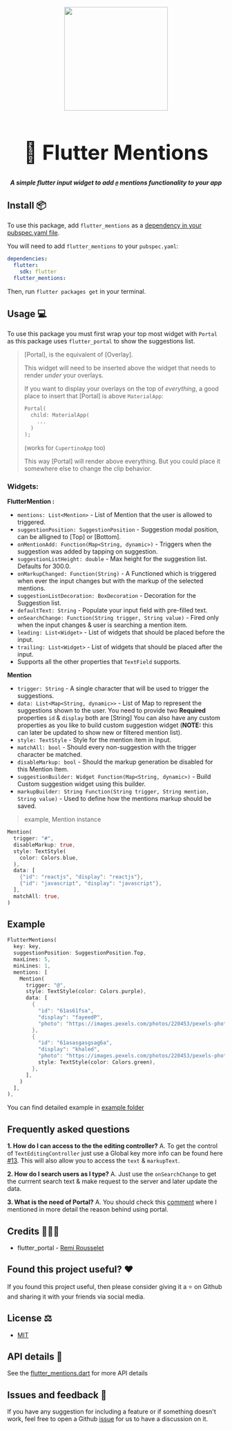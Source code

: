 <p align="center">
  <img src="https://i.imgur.com/JVM530f.png" width="240" />
  <h1 align="center" style="font-size: 48px;">📛 Flutter Mentions</h1>
  <h5 align="center">A simple flutter input widget to add <code>@</code> mentions functionality to your app</h5>
</p>

## Install 📦

To use this package, add `flutter_mentions` as a [dependency in your pubspec.yaml file](https://flutter.io/platform-plugins/).

You will need to add `flutter_mentions` to your `pubspec.yaml`:

```yaml
dependencies:
  flutter:
    sdk: flutter
  flutter_mentions:
```

Then, run `flutter packages get` in your terminal.

## Usage 💻

To use this package you must first wrap your top most widget with `Portal` as this package uses `flutter_portal` to show the suggestions list.

> [Portal], is the equivalent of [Overlay].
>
> This widget will need to be inserted above the widget that needs to render
> _under_ your overlays.
>
> If you want to display your overlays on the top of _everything_, a good place
> to insert that [Portal] is above `MaterialApp`:
>
> ```dart
> Portal(
>   child: MaterialApp(
>     ...
>   )
> );
> ```
>
> (works for `CupertinoApp` too)
>
> This way [Portal] will render above everything. But you could place it
> somewhere else to change the clip behavior.

### Widgets:

**FlutterMention :**

- `mentions: List<Mention>` - List of Mention that the user is allowed to triggered.
- `suggestionPosition: SuggestionPosition` - Suggestion modal position, can be alligned to [Top] or [Bottom].
- `onMentionAdd: Function(Map<String, dynamic>)` - Triggers when the suggestion was added by tapping on suggestion.
- `suggestionListHeight: double` - Max height for the suggestion list. Defaults for 300.0.
- `onMarkupChanged: Function(String)` - A Functioned which is triggered when ever the input changes but with the markup of the selected mentions.
- `suggestionListDecoration: BoxDecoration` - Decoration for the Suggestion list.
- `defaultText: String` - Populate your input field with pre-filled text.
- `onSearchChange: Function(String trigger, String value)` - Fired only when the input changes & user is searching a mention item.
- `leading: List<Widget>` - List of widgets that should be placed before the input.
- `trailing: List<Widget>` - List of widgets that should be placed after the input.
- Supports all the other properties that `TextField` supports.

**Mention**

- `trigger: String` - A single character that will be used to trigger the suggestions.
- `data: List<Map<String, dynamic>>` - List of Map to represent the suggestions shown to the user. You need to provide two **Required** properties `id` & `display` both are [String] You can also have any custom properties as you like to build custom suggestion widget (**NOTE:** this can later be updated to show new or filtered mention list).
- `style: TextStyle` - Style for the mention item in Input.
- `matchAll: bool` - Should every non-suggestion with the trigger character be matched.
- `disableMarkup: bool` - Should the markup generation be disabled for this Mention Item.
- `suggestionBuilder: Widget Function(Map<String, dynamic>)` - Build Custom suggestion widget using this builder.
- `markupBuilder: String Function(String trigger, String mention, String value)` - Used to define how the mentions markup should be saved.

> example, Mention instance

```dart
Mention(
  trigger: "#",
  disableMarkup: true,
  style: TextStyle(
    color: Colors.blue,
  ),
  data: [
    {"id": "reactjs", "display": "reactjs"},
    {"id": "javascript", "display": "javascript"},
  ],
  matchAll: true,
)
```

## Example

```dart
FlutterMentions(
  key: key,
  suggestionPosition: SuggestionPosition.Top,
  maxLines: 5,
  minLines: 1,
  mentions: [
    Mention(
      trigger: "@",
      style: TextStyle(color: Colors.purple),
      data: [
        {
          "id": "61as61fsa",
          "display": "fayeedP",
          "photo": "https://images.pexels.com/photos/220453/pexels-photo-220453.jpeg"
        },
        {
          "id": "61asasgasgsag6a",
          "display": "khaled",
          "photo": "https://images.pexels.com/photos/220453/pexels-photo-220453.jpeg",
          style: TextStyle(color: Colors.green),
        },
      ],
    )
  ],
),
```

You can find detailed example in [example folder](https://github.com/fayeed/flutter_mentions/blob/master/example/lib/main.dart)

## Frequently asked questions

**1. How do I can access to the the editing controller?**
A. To get the control of `TextEditingController` just use a Global key more info can be found here [#13](https://github.com/fayeed/flutter_mentions/issues/13). This will also allow you to access the `text` & `markupText`.

**2. How do I search users as I type?**
A. Just use the `onSearchChange` to get the currrent search text & make request to the server and later update the data.

**3. What is the need of Portal?**
A. You should check this [comment](https://github.com/fayeed/flutter_mentions/issues/1#issuecomment-671805877) where I mentioned in more detail the reason behind using portal.

## Credits 👨🏻‍💻

- flutter_portal - [Remi Rousselet](https://github.com/rrousselGit/flutter_portal)

## Found this project useful? ❤️

If you found this project useful, then please consider giving it a ⭐️ on Github and sharing it with your friends via social media.

## License ⚖️

- [MIT](https://github.com/fayeed/flutter_mentions/blob/master/LICENSE)

## API details 📝

See the [flutter_mentions.dart](https://github.com/fayeed/flutter_mentions/blob/master/lib/flutter_mentions.dart) for more API details

## Issues and feedback 💭

If you have any suggestion for including a feature or if something doesn't work, feel free to open a Github [issue](https://github.com/fayeed/flutter_mentions/issues) for us to have a discussion on it.
